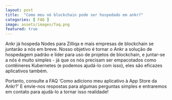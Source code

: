 ```yaml
---
layout: post
title:  "Como meu nó blockchain pode ser hospedado em ankr?"
categories: [ FAQ ]
image: assets/images/faq.png
featured: true
---
```

Ankr já hospeda Nodes para Zilliqa e mais empresas de blockchain se juntarão a nós em breve. Nosso objetivo é tornar o Ankr a solução de hospedagem padrão e líder para uso de projetos de blockchain, e juntar-se a nós é muito simples - já que os nós precisam ser empacotados como contêineres Kubernetes (e podemos ajudá-lo com isso), eles são eficazes aplicativos também.

Portanto, consulte a FAQ ‘Como adiciono meu aplicativo à App Store da Ankr?’ E envie-nos respostas para algumas perguntas simples e entraremos em contato para ajudá-lo a tornar isso realidade!
